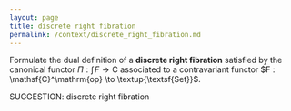 ```yaml
---
layout: page
title: discrete right fibration
permalink: /context/discrete_right_fibration.md
---
```

 Formulate the dual definition of a **discrete right fibration** satisfied by the canonical functor $\Pi : \textstyle{\int}\!{F} \to \mathsf{C}$ associated to a contravariant functor $F : \mathsf{C}^\mathrm{op} \to \textup{\textsf{Set}}$.


SUGGESTION: discrete right fibration
